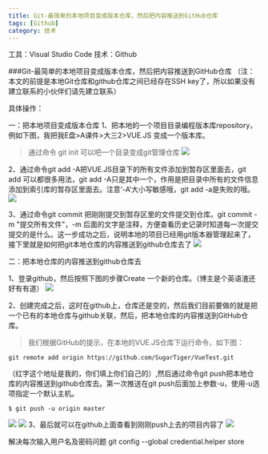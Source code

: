 ```yaml
---
title: Git-最简单的本地项目变成版本仓库，然后把内容推送到GitHub仓库
tags: [Github]
category: 技术
---
```

工具：Visual Studio Code
技术：Github

###Git-最简单的本地项目变成版本仓库，然后把内容推送到GitHub仓库
（注：本文的前提是本地Git仓库和github仓库之间已经存在SSH key了，所以如果没有建立联系的小伙伴们请先建立联系）

具体操作：

一：把本地项目变成版本仓库
1、把本地的一个项目目录编程版本库repository，例如下图，我把我E盘>A课件>大三2>VUE.JS 变成一个版本库。
> 通过命令 git init 可以吧一个目录变成git管理仓库
![](/images/1118105-20170304200307126-1342942362.png)

2、通过命令git add -A把VUE.JS目录下的所有文件添加到暂存区里面去，git add 可以都很多用法，git add -A只是其中一个，作用是把目录中所有的文件信息添加到索引库的暂存区里面去。注意‘-A’大小写敏感哦，git add -a是失败的哦。
![](/images/1118105-20170304201305032-1750286661.png)

3、通过命令git commit 把刚刚提交到暂存区里的文件提交到仓库。git commit -m "提交所有文件"，-m 后面的文字是注释，方便查看历史记录时知道每一次提交提交的是什么。这一步成功之后，说明本地的项目已经用git版本器管理起来了，接下里就是如何把git本地仓库的内容推送到github仓库去了
![](/images/1118105-20170304201556407-1036188804.png)

二：把本地仓库的内容推送到github仓库去

1、登录github，然后按照下图的步骤Create 一个新的仓库。（博主是个英语渣还好有有道）
![](/images/1118105-20170304202814595-527042763.png)

2、创建完成之后，这时在github上，仓库还是空的，然后我们目前要做的就是把一个已有的本地仓库与github关联，然后，把本地仓库的内容推送到GitHub仓库。


> 我们根据GitHub的提示，在本地的VUE.JS仓库下运行命令，如下图：
		
    git remote add origin https://github.com/SugarTiger/VueTest.git
（红字这个地址是我的，你们填上你们自己的）,然后通过命令git push把本地仓库的内容推送到github仓库去。第一次推送在git push后面加上参数-u，使用-u选项指定一个默认主机。

    $ git push -u origin master
![](/images/1118105-20170305001938954-1976993293.png)
![](/images/1118105-20170305001523532-970373088.png)
3、最后就可以在github上面查看到刚刚push上去的项目内容了
![](/images/1118105-20170305005945391-1878283138.png)

解决每次输入用户名及密码问题
git config --global credential.helper store